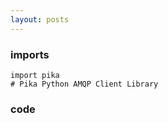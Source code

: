 ```yaml
---
layout: posts
---
```


### imports

```
import pika
# Pika Python AMQP Client Library
```

### code

<script src="https://gist.github.com/AsynchronousGillz/b1634db4388182d3903fbfeffb4c1ad9.js"></script>
